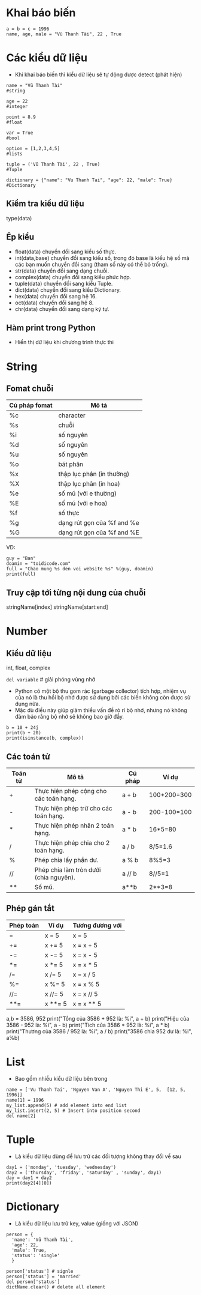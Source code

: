 # Khai báo biến

```
a = b = c = 1996
name, age, male = "Vũ Thanh Tài", 22 , True
```

# Các kiểu dữ liệu

- Khi khai báo biến thì kiểu dữ liệu sẽ tự động được detect (phát hiện)

```
name = "Vũ Thanh Tài"
#string

age = 22
#integer

point = 8.9
#float

var = True
#bool

option = [1,2,3,4,5]
#lists

tuple = ('Vũ Thanh Tài', 22 , True)
#Tuple

dictionary = {"name": "Vu Thanh Tai", "age": 22, "male": True}
#Dictionary
```

## Kiểm tra kiểu dữ liệu

type(data)

## Ép kiểu

- float(data) chuyển đổi sang kiểu số thực.
- int(data,base) chuyển đổi sang kiểu số, trong đó base là kiểu hệ số mà các bạn muốn chuyển đổi sang (tham số này có thể bỏ trống).
- str(data) chuyển đổi sang dạng chuỗi.
- complex(data) chuyển đổi sang kiểu phức hợp.
- tuple(data) chuyển đổi sang kiểu Tuple.
- dict(data) chuyển đổi sang kiểu Dictionary.
- hex(data) chuyển đổi sang hệ 16.
- oct(data) chuyển đổi sang hệ 8.
- chr(data) chuyển đổi sang dạng ký tự.

## Hàm print trong Python

- Hiển thị dữ liệu khi chương trình thực thi

# String

## Fomat chuỗi

| Cú pháp fomat | Mô tả                           |
|---------------|---------------------------------|
| %c            | character                       |
| %s            | chuỗi                           |
| %i            | số nguyên                       |
| %d            | số nguyên                       |
| %u            | số nguyên                       |
| %o            | bát phân                        |
| %x            | thập lục phân (in thường)      |
| %X            | thập lục phân (in hoa)          |
| %e            | số mũ  (với e thường)          |
| %E            | số mũ  (với e hoa)              |
| %f            | số thực                         |
| %g            | dạng rút gọn của %f and %e      |
| %G            | dạng rút gọn của %f and %E      |


VD:

```
guy = "Ban"
doamin = "toidicode.com"
full = "Chao mung %s den voi website %s" %(guy, doamin)
print(full)
```

## Truy cập tới từng nội dung của chuỗi

stringName[index]
stringName[start:end]

# Number

## Kiểu dữ liệu

int, float, complex

`del variable` # giải phóng vùng nhớ

- Python có một bộ thu gom rác (garbage collector) tích hợp, nhiệm vụ của nó là thu hồi bộ nhớ được sử dụng bởi các biến không còn được sử dụng nữa. 
- Mặc dù điều này giúp giảm thiểu vấn đề rò rỉ bộ nhớ, nhưng nó không đảm bảo rằng bộ nhớ sẽ không bao giờ đầy.

```
b = 10 + 24j
print(b + 20)
print(isinstance(b, complex))
```

## Các toán tử

| Toán tử | Mô tả                                    | Cú pháp | Ví dụ             |
|---------|------------------------------------------|---------|-------------------|
| +       | Thực hiện phép cộng cho các toán hạng.   | a + b   | 100+200=300       |
| -       | Thực hiện phép trừ cho các toán hạng.    | a - b   | 200-100=100       |
| *       | Thực hiện phép nhân 2 toán hạng.         | a * b   | 16*5=80           |
| /       | Thực hiện phép chia cho 2 toán hạng.     | a / b   | 8/5=1.6           |
| %       | Phép chia lấy phần dư.                   | a % b   | 8%5=3             |
| //      | Phép chia làm tròn dưới (chia nguyên).  | a // b  | 8//5=1            |
| **      | Số mũ.                                   | a**b    | 2**3=8            |

## Phép gán tắt

| Phép toán | Ví dụ     | Tương đương với |
|-----------|-----------|-----------------|
| =         | x = 5     | x = 5           |
| +=        | x += 5    | x = x + 5       |
| -=        | x -= 5    | x = x - 5       |
| *=        | x *= 5    | x = x * 5       |
| /=        | x /= 5    | x = x / 5       |
| %=        | x %= 5    | x = x % 5       |
| //=       | x //= 5   | x = x // 5      |
| **=       | x **= 5   | x = x ** 5      |

a,b = 3586, 952
print("Tổng của 3586 + 952 là: %i", a + b)
print("Hiệu của 3586 - 952 là: %i", a - b)
print("Tích của 3586 * 952 là: %i", a * b)
print("Thương của 3586 / 952 là: %i", a / b)
print("3586 chia 952 dư là: %i", a%b)

# List

- Bao gồm nhiều kiểu dữ liệu bên trong

```
name = ['Vu Thanh Tai', 'Nguyen Van A', 'Nguyen Thi E', 5,  [12, 5, 1996]]
name[1] = 1996
my_list.append(5) # add element into end list
my_list.insert(2, 5) # Insert into position second
del name[2]
```

# Tuple

- Là kiểu dữ liệu dùng để lưu trữ các đối tượng không thay đổi về sau

```
day1 = ('monday', 'tuesday', 'wednesday')
day2 = ('thursday', 'friday', 'saturday' , 'sunday', day1)
day = day1 + day2
print(day2[4][0])
```

# Dictionary

- Là kiểu dữ liệu lưu trữ key, value (giống với JSON)

```
person = {
  'name': 'Vũ Thanh Tài',
  'age': 22,
  'male': True,
  'status': 'single'        
  }

person['status'] # signle
person['status'] = 'married'
del person['status']
dictName.clear() # delete all element
```
